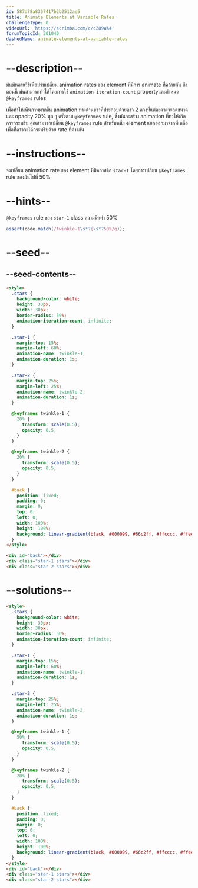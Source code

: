 ```yaml
---
id: 587d78a8367417b2b2512ae5
title: Animate Elements at Variable Rates
challengeType: 0
videoUrl: 'https://scrimba.com/c/cZ89WA4'
forumTopicId: 301040
dashedName: animate-elements-at-variable-rates
---
```


# --description--

มันมีหลายวิธีเพื่อปรับเปลี่ยน animation rates ของ element ที่มีการ animate ที่คล้ายกัน
ถึงตอนนี้ มันสามารถทำได้โดยการใช้ `animation-iteration-count` propertyและกำหนด `@keyframes` rules

เพื่อทำให้เห็นภาพมากขึ้น 
animation ทางด้านขวาที่ประกอบด้วยดาว 2 ดวงที่แต่ละดวงจะลดขนาดและ opacity 20% ทุก ๆ ครั้งตาม `@keyframes` rule, ซึ่งมันจะสร้าง animation ที่ทำให้เกิดการกระพริบ
คุณสามารถเปลี่ยน `@keyframes` rule สำหรับหนึ่ง element แยกออกมาจากที่เหลือเพื่อที่ดาวจะได้กระพริบด้วย rate ที่ต่างกัน

# --instructions--

จงเปลี่ยน animation rate ของ element ที่มีคลาสชื่อ `star-1` โดยการเปลี่ยน `@keyframes` rule ของมันไปที่ 50%

# --hints--

`@keyframes` rule ของ `star-1` class ความมีคค่า 50%

```js
assert(code.match(/twinkle-1\s*?{\s*?50%/g));
```

# --seed--

## --seed-contents--

```html
<style>
  .stars {
    background-color: white;
    height: 30px;
    width: 30px;
    border-radius: 50%;
    animation-iteration-count: infinite;
  }

  .star-1 {
    margin-top: 15%;
    margin-left: 60%;
    animation-name: twinkle-1;
    animation-duration: 1s;
  }

  .star-2 {
    margin-top: 25%;
    margin-left: 25%;
    animation-name: twinkle-2;
    animation-duration: 1s;
  }

  @keyframes twinkle-1 {
    20% {
      transform: scale(0.5);
      opacity: 0.5;
    }
  }

  @keyframes twinkle-2 {
    20% {
      transform: scale(0.5);
      opacity: 0.5;
    }
  }

  #back {
    position: fixed;
    padding: 0;
    margin: 0;
    top: 0;
    left: 0;
    width: 100%;
    height: 100%;
    background: linear-gradient(black, #000099, #66c2ff, #ffcccc, #ffeee6);
  }
</style>

<div id="back"></div>
<div class="star-1 stars"></div>
<div class="star-2 stars"></div>
```

# --solutions--

```html
<style>
  .stars {
    background-color: white;
    height: 30px;
    width: 30px;
    border-radius: 50%;
    animation-iteration-count: infinite;
  }

  .star-1 {
    margin-top: 15%;
    margin-left: 60%;
    animation-name: twinkle-1;
    animation-duration: 1s;
  }

  .star-2 {
    margin-top: 25%;
    margin-left: 25%;
    animation-name: twinkle-2;
    animation-duration: 1s;
  }

  @keyframes twinkle-1 {
    50% {
      transform: scale(0.5);
      opacity: 0.5;
    }
  }

  @keyframes twinkle-2 {
    20% {
      transform: scale(0.5);
      opacity: 0.5;
    }
  }

  #back {
    position: fixed;
    padding: 0;
    margin: 0;
    top: 0;
    left: 0;
    width: 100%;
    height: 100%;
    background: linear-gradient(black, #000099, #66c2ff, #ffcccc, #ffeee6);
  }
</style>
<div id="back"></div>
<div class="star-1 stars"></div>
<div class="star-2 stars"></div>
```
